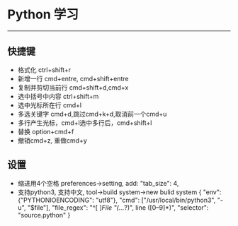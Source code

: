 # Python 学习
***

## 快捷键
* 格式化 ctrl+shift+r
* 新增一行 cmd+entre, cmd+shift+entre
* 复制并剪切当前行 cmd+shift+d,cmd+x
* 选中括号中内容 ctrl+shift+m
* 选中光标所在行 cmd+l
* 多选关键字 cmd+d,跳过cmd+k+d,取消前一个cmd+u
* 多行产生光标，cmd+l选中多行后，cmd+shift+l
* 替换 option+cmd+f
* 撤销cmd+z, 重做cmd+y


## 设置
* 缩进用4个空格 preferences->setting, add:
    "tab_size": 4,
* 支持python3, 支持中文, tool->build system->new bulid system
{
  "env": {"PYTHONIOENCODING": "utf8"},
  "cmd": ["/usr/local/bin/python3", "-u", "$file"],
  "file_regex": "^[ ]*File \"(…*?)\", line ([0–9]*)",
  "selector": "source.python"
}